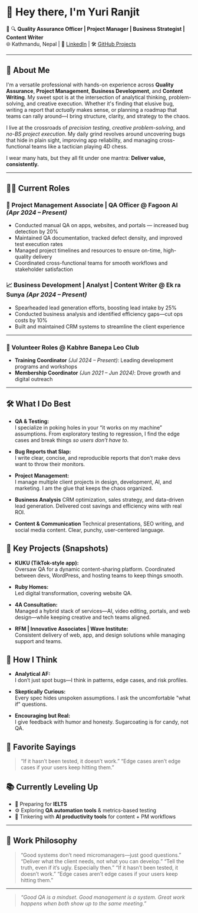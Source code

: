 # 👋 Hey there, I'm Yuri Ranjit

🎯 🔍 **Quality Assurance Officer | Project Manager | Business Strategist | Content Writer**  
🌐 Kathmandu, Nepal | 💬 [LinkedIn](https://www.linkedin.com/in/yuri-ranjit-51b573209/) | 🛠️ [GitHub Projects](https://github.com/yuri-ranjit)

---

## 🚀 About Me

I'm a versatile professional with hands-on experience across **Quality Assurance**, **Project Management**, **Business Development**, and **Content Writing**. My sweet spot is at the intersection of analytical thinking, problem-solving, and creative execution. Whether it's finding that elusive bug, writing a report that *actually* makes sense, or planning a roadmap that teams can rally around—I bring structure, clarity, and strategy to the chaos.

I live at the crossroads of *precision testing*, *creative problem-solving*, and *no-BS project execution*. My daily grind revolves around uncovering bugs that hide in plain sight, improving app reliability, and managing cross-functional teams like a tactician playing 4D chess.

I wear many hats, but they all fit under one mantra: **Deliver value, consistently.**

---

## 👨‍💻 Current Roles

### 🧪 Project Management Associate | QA Officer @ **Fagoon AI** *(Apr 2024 – Present)*
- Conducted manual QA on apps, websites, and portals — increased bug detection by 20%
- Maintained QA documentation, tracked defect density, and improved test execution rates
- Managed project timelines and resources to ensure on-time, high-quality delivery
- Coordinated cross-functional teams for smooth workflows and stakeholder satisfaction

### 📈 Business Development | Analyst | Content Writer @ **Ek ra Sunya** *(Apr 2024 – Present)*
- Spearheaded lead generation efforts, boosting lead intake by 25%
- Conducted business analysis and identified efficiency gaps—cut ops costs by 10%
- Built and maintained CRM systems to streamline the client experience

---

### 🤝 Volunteer Roles @ **Kabhre Banepa Leo Club**
- **Training Coordinator** *(Jul 2024 – Present)*: Leading development programs and workshops
- **Membership Coordinator** *(Jun 2021 – Jun 2024)*: Drove growth and digital outreach

---

## 🛠️ What I Do Best

- **QA & Testing:**  
  I specialize in poking holes in your “it works on my machine” assumptions. From exploratory testing to regression, I find the edge cases and break things *so users don’t have to*.
  
- **Bug Reports that Slap:**  
  I write clear, concise, and reproducible reports that don’t make devs want to throw their monitors.

- **Project Management:**  
  I manage multiple client projects in design, development, AI, and marketing. I am the glue that keeps the chaos organized.

- **Business Analysis**
  CRM optimization, sales strategy, and data-driven lead generation. Delivered cost savings and efficiency wins with real ROI.

- **Content & Communication**
  Technical presentations, SEO writing, and social media content. Clear, punchy, user-centered language.


## 🚀 Key Projects (Snapshots)

- **KUKU (TikTok-style app):**  
  Oversaw QA for a dynamic content-sharing platform. Coordinated between devs, WordPress, and hosting teams to keep things smooth.

- **Ruby Homes:**  
  Led digital transformation, covering website QA.

- **4A Consultation:**  
  Managed a hybrid stack of services—AI, video editing, portals, and web design—while keeping creative and tech teams aligned.

- **RFM | Innovative Associates | Wave Institute:**  
  Consistent delivery of web, app, and design solutions while managing support and teams.

## 🧠 How I Think

- **Analytical AF:**  
  I don’t just spot bugs—I think in patterns, edge cases, and risk profiles.

- **Skeptically Curious:**  
  Every spec hides unspoken assumptions. I ask the uncomfortable "what if" questions.

- **Encouraging but Real:**  
  I give feedback with humor and honesty. Sugarcoating is for candy, not QA.

## 💬 Favorite Sayings

> “If it hasn’t been tested, it doesn’t work.”
> “Edge cases aren’t edge cases if your users keep hitting them.”

## 📚 Currently Leveling Up

- 📘 Preparing for **IELTS**
- ⚙️ Exploring **QA automation tools** & metrics-based testing
- 🤖 Tinkering with **AI productivity tools** for content + PM workflows

---

## 🧭 Work Philosophy

> “Good systems don’t need micromanagers—just good questions.”
> “Deliver what the client needs, not what you can develop.”
> “Tell the truth, even if it’s ugly. Especially then.”
> “If it hasn’t been tested, it doesn’t work.”
> “Edge cases aren’t edge cases if your users keep hitting them.”

---

> *“Good QA is a mindset. Good management is a system. Great work happens when both show up to the same meeting.”*
